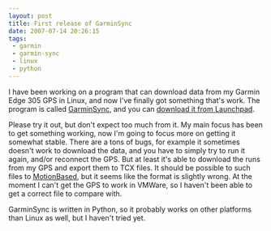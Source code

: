```yaml
---
layout: post
title: First release of GarminSync
date: 2007-07-14 20:26:15
tags:
 - garmin
 - garmin-sync
 - linux
 - python
---
```


I have been working on a program that can download data from my Garmin Edge 305 GPS in Linux, and now I've finally got something that's work. The program is called [GarminSync](https://launchpad.net/garmin-sync), and you can [download it from Launchpad](https://launchpad.net/garmin-sync/+download).

Please try it out, but don't expect too much from it. My main focus has been to get something working, now I'm going to focus more on getting it somewhat stable. There are a tons of bugs, for example it sometimes doesn't work to download the data, and you have to simply try to run it again, and/or reconnect the GPS. But at least it's able to download the runs from my GPS and export them to TCX files. It should be possible to such files to [MotionBased](http://motionbased.com/), but it seems like the format is slightly wrong. At the moment I can't get the GPS to work in VMWare, so I haven't been able to get a correct file to compare with.

GarminSync is written in Python, so it probably works on other platforms than Linux as well, but I haven't tried yet.
